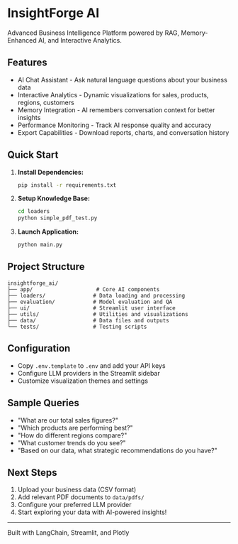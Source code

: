 # InsightForge AI

Advanced Business Intelligence Platform powered by RAG, Memory-Enhanced AI, and Interactive Analytics.

## Features

- AI Chat Assistant - Ask natural language questions about your business data
- Interactive Analytics - Dynamic visualizations for sales, products, regions, customers
- Memory Integration - AI remembers conversation context for better insights
- Performance Monitoring - Track AI response quality and accuracy
- Export Capabilities - Download reports, charts, and conversation history

## Quick Start

1. **Install Dependencies:**
   ```bash
   pip install -r requirements.txt
   ```

2. **Setup Knowledge Base:**
   ```bash
   cd loaders
   python simple_pdf_test.py
   ```

3. **Launch Application:**
   ```bash
   python main.py
   ```

## Project Structure

```
insightforge_ai/
├── app/                    # Core AI components
├── loaders/               # Data loading and processing
├── evaluation/            # Model evaluation and QA
├── ui/                    # Streamlit user interface
├── utils/                 # Utilities and visualizations
├── data/                  # Data files and outputs
└── tests/                 # Testing scripts
```

## Configuration

- Copy `.env.template` to `.env` and add your API keys
- Configure LLM providers in the Streamlit sidebar
- Customize visualization themes and settings

## Sample Queries

- "What are our total sales figures?"
- "Which products are performing best?"
- "How do different regions compare?"
- "What customer trends do you see?"
- "Based on our data, what strategic recommendations do you have?"

## Next Steps

1. Upload your business data (CSV format)
2. Add relevant PDF documents to `data/pdfs/`
3. Configure your preferred LLM provider
4. Start exploring your data with AI-powered insights!

---

Built with LangChain, Streamlit, and Plotly
